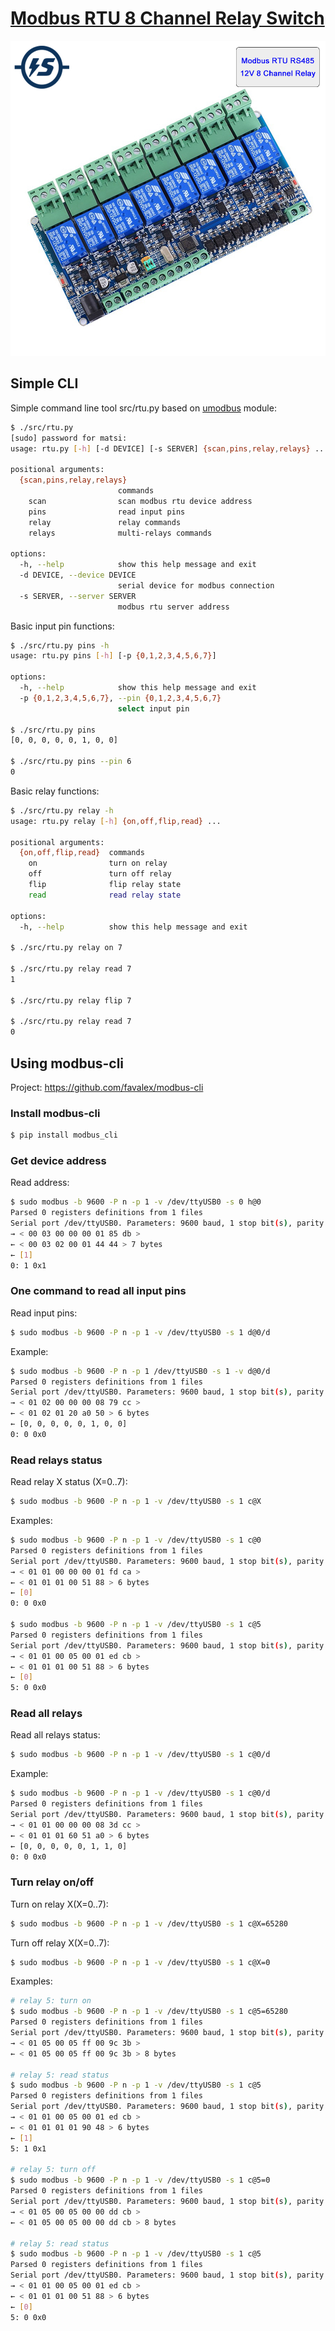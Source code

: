 # [Modbus RTU 8 Channel Relay Switch](https://aliexpress.ru/item/4001171723396.html)

![alt text](docs/ps1.jpg)

## Simple CLI

Simple command line tool src/rtu.py based on [umodbus](https://umodbus.readthedocs.io/) module:

```bash 
$ ./src/rtu.py 
[sudo] password for matsi: 
usage: rtu.py [-h] [-d DEVICE] [-s SERVER] {scan,pins,relay,relays} ...

positional arguments:
  {scan,pins,relay,relays}
                        commands
    scan                scan modbus rtu device address
    pins                read input pins
    relay               relay commands
    relays              multi-relays commands

options:
  -h, --help            show this help message and exit
  -d DEVICE, --device DEVICE
                        serial device for modbus connection
  -s SERVER, --server SERVER
                        modbus rtu server address
```

Basic input pin functions:

```bash
$ ./src/rtu.py pins -h
usage: rtu.py pins [-h] [-p {0,1,2,3,4,5,6,7}]

options:
  -h, --help            show this help message and exit
  -p {0,1,2,3,4,5,6,7}, --pin {0,1,2,3,4,5,6,7}
                        select input pin

$ ./src/rtu.py pins
[0, 0, 0, 0, 0, 1, 0, 0]

$ ./src/rtu.py pins --pin 6
0
```

Basic relay functions:

```bash
$ ./src/rtu.py relay -h
usage: rtu.py relay [-h] {on,off,flip,read} ...

positional arguments:
  {on,off,flip,read}  commands
    on                turn on relay
    off               turn off relay
    flip              flip relay state
    read              read relay state

options:
  -h, --help          show this help message and exit

$ ./src/rtu.py relay on 7

$ ./src/rtu.py relay read 7
1

$ ./src/rtu.py relay flip 7

$ ./src/rtu.py relay read 7
0
```

## Using modbus-cli

Project: https://github.com/favalex/modbus-cli

### Install modbus-cli

```bash
$ pip install modbus_cli
```

### Get device address

Read address:

```bash
$ sudo modbus -b 9600 -P n -p 1 -v /dev/ttyUSB0 -s 0 h@0
Parsed 0 registers definitions from 1 files
Serial port /dev/ttyUSB0. Parameters: 9600 baud, 1 stop bit(s), parity: N, timeout 5.0s.
→ < 00 03 00 00 00 01 85 db >
← < 00 03 02 00 01 44 44 > 7 bytes
← [1]
0: 1 0x1
```

### One command to read all input pins

Read input pins:
```bash
$ sudo modbus -b 9600 -P n -p 1 -v /dev/ttyUSB0 -s 1 d@0/d
```

Example:
```bash
$ sudo modbus -b 9600 -P n -p 1 /dev/ttyUSB0 -s 1 -v d@0/d
Parsed 0 registers definitions from 1 files
Serial port /dev/ttyUSB0. Parameters: 9600 baud, 1 stop bit(s), parity: N, timeout 5.0s.
→ < 01 02 00 00 00 08 79 cc >
← < 01 02 01 20 a0 50 > 6 bytes
← [0, 0, 0, 0, 0, 1, 0, 0]
0: 0 0x0
```

### Read relays status

Read relay X status (X=0..7):
```bash
$ sudo modbus -b 9600 -P n -p 1 -v /dev/ttyUSB0 -s 1 c@X
```

Examples:
```bash
$ sudo modbus -b 9600 -P n -p 1 -v /dev/ttyUSB0 -s 1 c@0
Parsed 0 registers definitions from 1 files
Serial port /dev/ttyUSB0. Parameters: 9600 baud, 1 stop bit(s), parity: N, timeout 5.0s.
→ < 01 01 00 00 00 01 fd ca >
← < 01 01 01 00 51 88 > 6 bytes
← [0]
0: 0 0x0

$ sudo modbus -b 9600 -P n -p 1 -v /dev/ttyUSB0 -s 1 c@5
Parsed 0 registers definitions from 1 files
Serial port /dev/ttyUSB0. Parameters: 9600 baud, 1 stop bit(s), parity: N, timeout 5.0s.
→ < 01 01 00 05 00 01 ed cb >
← < 01 01 01 00 51 88 > 6 bytes
← [0]
5: 0 0x0
```

### Read all relays

Read all relays status:

```bash
$ sudo modbus -b 9600 -P n -p 1 -v /dev/ttyUSB0 -s 1 c@0/d
```

Example:

```bash
$ sudo modbus -b 9600 -P n -p 1 -v /dev/ttyUSB0 -s 1 c@0/d
Parsed 0 registers definitions from 1 files
Serial port /dev/ttyUSB0. Parameters: 9600 baud, 1 stop bit(s), parity: N, timeout 5.0s.
→ < 01 01 00 00 00 08 3d cc >
← < 01 01 01 60 51 a0 > 6 bytes
← [0, 0, 0, 0, 0, 1, 1, 0]
0: 0 0x0
```

### Turn relay on/off

Turn on relay X(X=0..7):
```bash
$ sudo modbus -b 9600 -P n -p 1 -v /dev/ttyUSB0 -s 1 c@X=65280
```

Turn off relay X(X=0..7):
```bash
$ sudo modbus -b 9600 -P n -p 1 -v /dev/ttyUSB0 -s 1 c@X=0
```

Examples:
```bash
# relay 5: turn on
$ sudo modbus -b 9600 -P n -p 1 -v /dev/ttyUSB0 -s 1 c@5=65280
Parsed 0 registers definitions from 1 files
Serial port /dev/ttyUSB0. Parameters: 9600 baud, 1 stop bit(s), parity: N, timeout 5.0s.
→ < 01 05 00 05 ff 00 9c 3b >
← < 01 05 00 05 ff 00 9c 3b > 8 bytes

# relay 5: read status
$ sudo modbus -b 9600 -P n -p 1 -v /dev/ttyUSB0 -s 1 c@5      
Parsed 0 registers definitions from 1 files
Serial port /dev/ttyUSB0. Parameters: 9600 baud, 1 stop bit(s), parity: N, timeout 5.0s.
→ < 01 01 00 05 00 01 ed cb >
← < 01 01 01 01 90 48 > 6 bytes
← [1]
5: 1 0x1

# relay 5: turn off
$ sudo modbus -b 9600 -P n -p 1 -v /dev/ttyUSB0 -s 1 c@5=0    
Parsed 0 registers definitions from 1 files
Serial port /dev/ttyUSB0. Parameters: 9600 baud, 1 stop bit(s), parity: N, timeout 5.0s.
→ < 01 05 00 05 00 00 dd cb >
← < 01 05 00 05 00 00 dd cb > 8 bytes

# relay 5: read status
$ sudo modbus -b 9600 -P n -p 1 -v /dev/ttyUSB0 -s 1 c@5  
Parsed 0 registers definitions from 1 files
Serial port /dev/ttyUSB0. Parameters: 9600 baud, 1 stop bit(s), parity: N, timeout 5.0s.
→ < 01 01 00 05 00 01 ed cb >
← < 01 01 01 00 51 88 > 6 bytes
← [0]
5: 0 0x0
```
